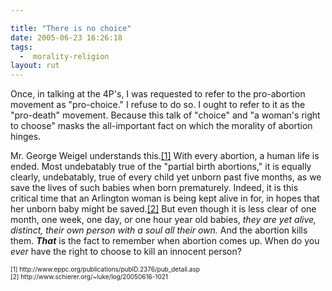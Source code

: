 ```yaml
---

title: "There is no choice"
date: 2005-06-23 16:26:18
tags:
  -  morality-religion
layout: rut
---
```


<p>Once, in talking at the 4P's, I was requested to refer to the pro-abortion movement as "pro-choice."  I refuse to do so.  I ought to refer to it as the "pro-death" movement.  Because this talk of "choice" and "a woman's right to choose" masks the all-important fact on which the morality of abortion hinges.</p>  <p>Mr. George Weigel understands this.<a href="http://www.eppc.org/publications/pubID.2376/pub_detail.asp">[1]</a> With every abortion, a human life is ended.  Most undebatably true of the "partial birth abortions," it is equally clearly, undebatably, true of every child yet unborn past five months, as we save the lives of such babies when born prematurely.  Indeed, it is this critical time that an Arlington woman is being kept alive in for, in hopes that her unborn baby might be saved.<a href="http://www.schierer.org/~luke/log/20050616-1021">[2]</a> But even though it is less clear of one month, one week, one day, or one hour year old babies, <em>they are yet alive, distinct, their own person with a soul all their own.</em> And the abortion kills them.  <strong><em>That</em></strong> is the fact to remember when abortion comes up.  When do you <em>ever</em> have the right to choose to kill an innocent person?</p>  <font size="-2"> [1] http://www.eppc.org/publications/pubID.2376/pub_detail.asp <br  /> [2] http://www.schierer.org/~luke/log/20050616-1021 </font>

